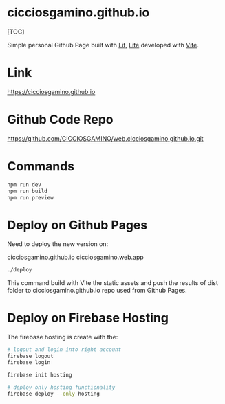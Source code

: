 cicciosgamino.github.io
=======================
[TOC]

Simple personal Github Page built with [Lit](https://github.com/lit), [Lite](https://github.com/CICCIOSGAMINO/Lite) developed with [Vite](https://vitejs.dev/config/#root).

# Link

https://cicciosgamino.github.io

# Github Code Repo

https://github.com/CICCIOSGAMINO/web.cicciosgamino.github.io.git

# Commands

```bash
npm run dev
npm run build
npm run preview
```

# Deploy on Github Pages
Need to deploy the new version on:

cicciosgamino.github.io
cicciosgamino.web.app

```bash
./deploy
```

This command build with Vite the static assets and push the results of dist folder to cicciosgamino.github.io repo used from Github Pages.

# Deploy on Firebase Hosting
The firebase hosting is create with the:

```bash
# logout and login into right account
firebase logout
firebase login

firebase init hosting

# deploy only hosting functionality
firebase deploy --only hosting
```